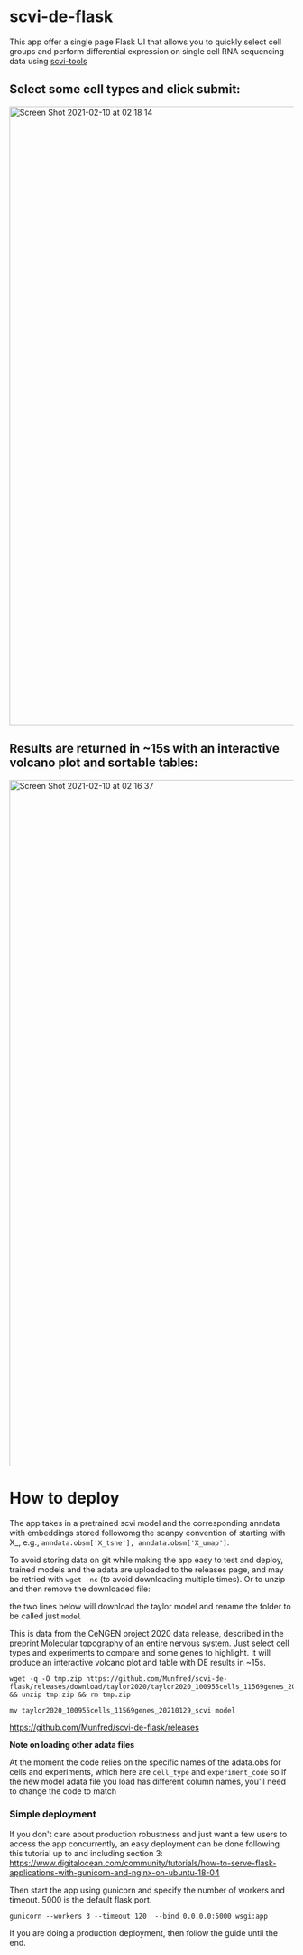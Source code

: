 # scvi-de-flask
This app offer a single page Flask UI that allows you to quickly select cell groups and perform differential expression on single cell RNA sequencing data using [scvi-tools](https://scvi-tools.org)

## Select some cell types and click submit:
<img width="1094" alt="Screen Shot 2021-02-10 at 02 18 14" src="https://user-images.githubusercontent.com/12504176/107468161-44bc3580-6b46-11eb-9175-d10e9749f747.png">





## Results are returned in ~15s with an interactive volcano plot and sortable tables:
<img width="1214" alt="Screen Shot 2021-02-10 at 02 16 37" src="https://user-images.githubusercontent.com/12504176/107468037-07f03e80-6b46-11eb-8b27-9bccc3b5e9a6.png">


# How to deploy


The app takes in a pretrained scvi model and the corresponding anndata with embeddings stored followomg the scanpy convention of starting with X_, e.g., `anndata.obsm['X_tsne'], anndata.obsm['X_umap']`. 

To avoid storing data on git while making the app easy to test and deploy, trained models and the adata are uploaded to the releases page, and may be retried with `wget -nc` (to avoid downloading multiple times). Or to unzip and then remove the downloaded file:

the two lines below will download the taylor model and rename the folder to be called just `model`

This is data from the CeNGEN project 2020 data release, described in the preprint Molecular topography of an entire nervous system. Just select cell types and experiments to compare and some genes to highlight. It will produce an interactive volcano plot and table with DE results in ~15s.

```
wget -q -O tmp.zip https://github.com/Munfred/scvi-de-flask/releases/download/taylor2020/taylor2020_100955cells_11569genes_20210129_scvi.zip && unzip tmp.zip && rm tmp.zip

mv taylor2020_100955cells_11569genes_20210129_scvi model
```

https://github.com/Munfred/scvi-de-flask/releases


**Note on loading other adata files**

At the moment the code relies on the specific names of the adata.obs for cells and experiments, which here are `cell_type` and `experiment_code` so if the new model adata file you load has different column names, you'll need to change the code to match


### Simple deployment

If you don't care about production robustness and just want a few users to access the app concurrently,
an easy deployment can be done following this tutorial up to and including section 3: 
https://www.digitalocean.com/community/tutorials/how-to-serve-flask-applications-with-gunicorn-and-nginx-on-ubuntu-18-04

Then start the app using gunicorn and specify the number of workers and timeout. 5000 is the default flask port.

```
gunicorn --workers 3 --timeout 120  --bind 0.0.0.0:5000 wsgi:app 
```

If you are doing a production deployment, then follow the guide until the end.